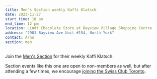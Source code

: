 ```yaml
---
title: Men's Section weekly Kaffi Klatsch
date: 2023-11-27
start_time: 10 am
end_time: 12 pm
location: Lindt Chocolate Store at Bayview Village Shopping Centre
address: "2901 Bayview Ave Unit #154, North York"
contact: Arno
section: men
---
```


Join the [Men's Section][mens] for their weekly Kaffi Klatsch.

Section events like this one are open to non-members as well, but after
attending a few times, we encourage [joining the Swiss Club Toronto][join].

[mens]: <{% link _pages/sections/men.md %}>
[join]: <{% link _pages/membership.md %}>
